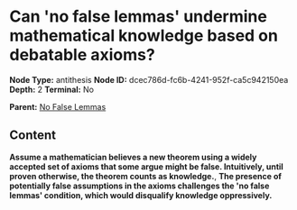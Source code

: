 # Can 'no false lemmas' undermine mathematical knowledge based on debatable axioms?

**Node Type:** antithesis
**Node ID:** dcec786d-fc6b-4241-952f-ca5c942150ea
**Depth:** 2
**Terminal:** No

**Parent:** [No False Lemmas](no-false-lemmas.md)

## Content

**Assume a mathematician believes a new theorem using a widely accepted set of axioms that some argue might be false. Intuitively, until proven otherwise, the theorem counts as knowledge.**, **The presence of potentially false assumptions in the axioms challenges the 'no false lemmas' condition, which would disqualify knowledge oppressively.**
